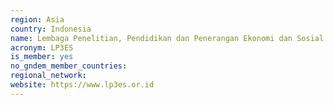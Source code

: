 ```yaml
---
region: Asia
country: Indonesia
name: Lembaga Penelitian, Pendidikan dan Penerangan Ekonomi dan Sosial (LP3ES) /  Institute for Social and Economic Research, Education and Information
acronym: LP3ES
is_member: yes
no_gndem_member_countries:
regional_network:
website: https://www.lp3es.or.id
---
```

